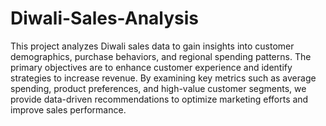 # Diwali-Sales-Analysis
This project analyzes Diwali sales data to gain insights into customer demographics, purchase behaviors, and regional spending patterns. The primary objectives are to enhance customer experience and identify strategies to increase revenue. By examining key metrics such as average spending, product preferences, and high-value customer segments, we provide data-driven recommendations to optimize marketing efforts and improve sales performance.
